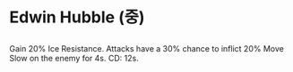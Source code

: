 # Edwin Hubble (중)

##

Gain 20% Ice Resistance. Attacks have a 30% chance to inflict 20% Move Slow on the enemy for 4s. CD: 12s.
